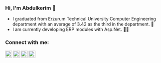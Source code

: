 ### Hi, I'm Abdulkerim 👋

- I graduated from Erzurum Technical University Computer Engineering department with an average of 3.42 as the third in the department. 📝
- I am currently developing ERP modules with Asp.Net. 👨‍💻
### Connect with me:

[<img align="left" alt="akerimkavanoz | Gmail" width="22px" src="https://cdn.jsdelivr.net/npm/simple-icons@3.13.0/icons/gmail.svg" />][gmail]
[<img align="left" alt="akerimkavanoz | LinkedIn" width="22px" src="https://cdn.jsdelivr.net/npm/simple-icons@v3/icons/linkedin.svg" />][linkedin]
[<img align="left" alt="akerimkavanoz | Twitter" width="22px" src="https://cdn.jsdelivr.net/npm/simple-icons@v3/icons/twitter.svg" />][twitter]
[<img align="left" alt="akerimkavanoz | Instagram" width="22px" src="https://cdn.jsdelivr.net/npm/simple-icons@v3/icons/instagram.svg" />][instagram]

</details>

[gmail]: mailto:akerimkavanoz@gmail.com
[linkedin]: https://linkedin.com/in/abdulkerimkavanoz
[twitter]: https://twitter.com/akerimkavanoz
[instagram]: https://instagram.com/akerimkavanoz

